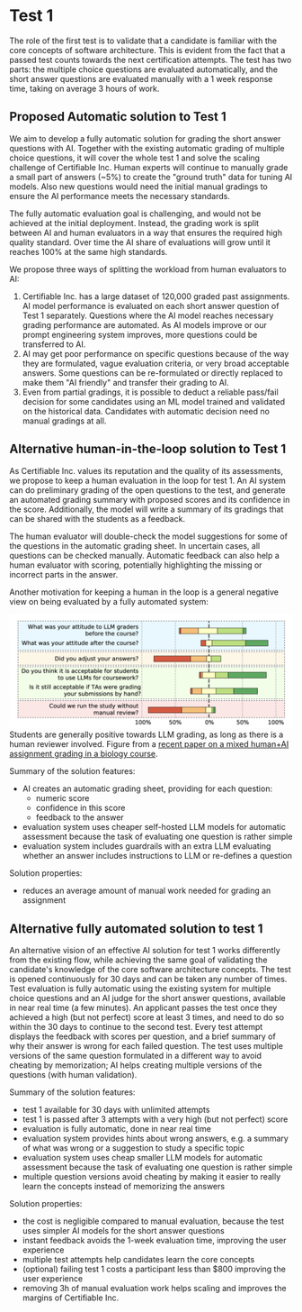 
# Test 1

The role of the first test is to validate that a candidate is familiar with the core concepts of software architecture. This is evident from the fact that a passed test counts towards the next certification attempts. The test has two parts: the multiple choice questions are evaluated automatically, and the short answer questions are evaluated manually with a 1 week response time, taking on average 3 hours of work.


## Proposed Automatic solution to Test 1

We aim to develop a fully automatic solution for grading the short answer questions with AI. Together with the existing automatic grading of multiple choice questions, it will cover the whole test 1 and solve the scaling challenge of Certifiable Inc. Human experts will continue to manually grade a small part of answers (~5%) to create the "ground truth" data for tuning AI models. Also new questions would need the initial manual gradings to ensure the AI performance meets the necessary standards.

The fully automatic evaluation goal is challenging, and would not be achieved at the initial deployment. Instead, the grading work is split between AI and human evaluators in a way that ensures the required high quality standard. Over time the AI share of evaluations will grow until it reaches 100% at the same high standards.

We propose three ways of splitting the workload from human evaluators to AI:

1. Certifiable Inc. has a large dataset of 120,000 graded past assignments. AI model performance is evaluated on each short answer question of Test 1 separately. Questions where the AI model reaches necessary grading performance are automated. As AI models improve or our prompt engineering system improves, more questions could be transferred to AI.
2. AI may get poor performance on specific questions because of the way they are formulated, vague evaluation criteria, or very broad acceptable answers. Some questions can be re-formulated or directly replaced to make them "AI friendly" and transfer their grading to AI.
3. Even from partial gradings, it is possible to deduct a reliable pass/fail decision for some candidates using an ML model trained and validated on the historical data. Candidates with automatic decision need no manual gradings at all.



## Alternative human-in-the-loop solution to Test 1

As Certifiable Inc. values its reputation and the quality of its assessments, we propose to keep a human evaluation in the loop for test 1. An AI system can do preliminary grading of the open questions to the test, and generate an automated grading summary with proposed scores and its confidence in the score. Additionally, the model will write a summary of its gradings that can be shared with the students as a feedback.

The human evaluator will double-check the model suggestions for some of the questions in the automatic grading sheet. In uncertain cases, all questions can be checked manually. Automatic feedback can also help a human evaluator with scoring, potentially highlighting the missing or incorrect parts in the answer.

Another motivation for keeping a human in the loop is a general negative view on being evaluated by a fully automated system:

![llm acceptance](llm-acceptance.png)
Students are generally positive towards LLM grading, as long as there is a human reviewer involved. Figure from a [recent paper on a mixed human+AI assignment grading in a biology course](../references.md#llm-acceptance).



Summary of the solution features:

- AI creates an automatic grading sheet, providing for each question: 
    * numeric score
    * confidence in this score
    * feedback to the answer
- evaluation system uses cheaper self-hosted LLM models for automatic assessment because the task of evaluating one question is rather simple
- evaluation system includes guardrails with an extra LLM evaluating whether an answer includes instructions to LLM or re-defines a question

Solution properties:

- reduces an average amount of manual work needed for grading an assignment



## Alternative fully automated solution to test 1

An alternative vision of an effective AI solution for test 1 works differently from the existing flow, while achieving the same goal of validating the candidate's knowledge of the core software architecture concepts. The test is opened continuously for 30 days and can be taken any number of times. Test evaluation is fully automatic using the existing system for multiple choice questions and an AI judge for the short answer questions, available in near real time (a few minutes). An applicant passes the test once they achieved a high (but not perfect) score at least 3 times, and need to do so within the 30 days to continue to the second test. Every test attempt displays the feedback with scores per question, and a brief summary of why their answer is wrong for each failed question. The test uses multiple versions of the same question formulated in a different way to avoid cheating by memorization; AI helps creating multiple versions of the questions (with human validation).


Summary of the solution features:

- test 1 available for 30 days with unlimited attempts
- test 1 is passed after 3 attempts with a very high (but not perfect) score
- evaluation is fully automatic, done in near real time
- evaluation system provides hints about wrong answers, e.g. a summary of what was wrong or a suggestion to study a specific topic
- evaluation system uses cheap smaller LLM models for automatic assessment because the task of evaluating one question is rather simple
- multiple question versions avoid cheating by making it easier to really learn the concepts instead of memorizing the answers

Solution properties:

- the cost is negligible compared to manual evaluation, because the test uses simpler AI models for the short answer questions
- instant feedback avoids the 1-week evaluation time, improving the user experience
- multiple test attempts help candidates learn the core concepts
- (optional) failing test 1 costs a participant less than $800 improving the user experience
- removing 3h of manual evaluation work helps scaling and improves the margins of Certifiable Inc.
